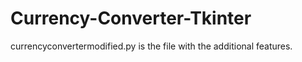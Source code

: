 # Currency-Converter-Tkinter

currencyconvertermodified.py is the file with the additional features.
